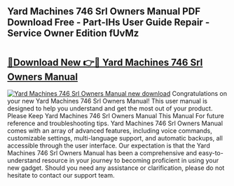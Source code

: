 ## Yard Machines 746 Srl Owners Manual PDF Download Free - Part-IHs User Guide Repair - Service Owner Edition fUvMz

# <h2><a href="http://bc84797.oget.top/?id=Yard+Machines+746+Srl+Owners+Manual">🔗Download New 👉🔴 Yard Machines 746 Srl Owners Manual</a></h2>

[![Yard Machines 746 Srl Owners Manual new download](https://i.imgur.com/5g1atiW.png)](http://bc84797.oget.top/?id=Yard+Machines+746+Srl+Owners+Manual)
Congratulations on your new Yard Machines 746 Srl Owners Manual! This user manual is designed to help you understand and get the most out of your product. Please Keep Yard Machines 746 Srl Owners Manual This Manual For future reference and troubleshooting tips. Yard Machines 746 Srl Owners Manual comes with an array of advanced features, including voice commands, customizable settings, multi-language support, and automatic backups, all accessible through the user interface. Our expectation is that the Yard Machines 746 Srl Owners Manual has been a comprehensive and easy-to-understand resource in your journey to becoming proficient in using your new gadget. Should you need any assistance or clarification, please do not hesitate to contact our support team.
